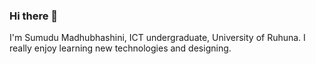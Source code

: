 ### Hi there 👋
I'm Sumudu Madhubhashini, ICT undergraduate, University of Ruhuna. I really enjoy learning new technologies and designing.
<!--
**sumudu16uor/sumudu16uor** is a ✨ _special_ ✨ repository because its `README.md` (this file) appears on your GitHub profile.

Here are some ideas to get you started:

- 🔭 I’m currently working on my final year research.
- 🌱 I’m currently learning data mining and quality assurance.
- 👯 I’m looking forward to working as a QA Engineer.
- 🤔 I’m looking for help with ...
- 💬 Ask me about ...
- 📫 How to reach me: ...
- 😄 Pronouns: ...
- ⚡ Fun fact: I love to travel chess and listen music.
-->
